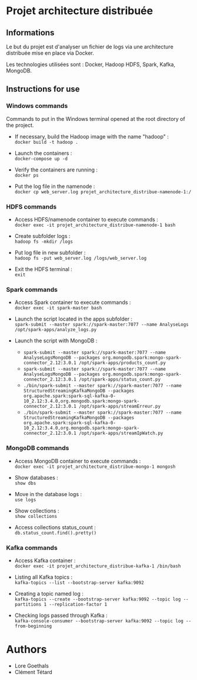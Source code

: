 
# Projet architecture distribuée

## Informations

Le but du projet est d'analyser un fichier de logs via une architecture distribuée mise en place via Docker.

Les technologies utilisées sont : Docker, Hadoop HDFS, Spark, Kafka, MongoDB.

## Instructions for use

### Windows commands

Commands to put in the Windows terminal opened at the root directory of the project.

* If necessary, build the Hadoop image with the name "hadoop" :<br>
`docker build -t hadoop .`

* Launch the containers :<br>
`docker-compose up -d`

* Verify the containers are running :<br>
`docker ps`

* Put the log file in the namenode :<br>
`docker cp web_server.log projet_architecture_distribue-namenode-1:/`

### HDFS commands

* Access HDFS/namenode container to execute commands :<br>
`docker exec -it projet_architecture_distribue-namenode-1 bash`

* Create subfolder logs :<br>
`hadoop fs -mkdir /logs`

* Put log file in new subfolder :<br>
`hadoop fs -put web_server.log /logs/web_server.log`

* Exit the HDFS terminal :<br>
`exit`

### Spark commands

* Access Spark container to execute commands :<br>
`docker exec -it spark-master bash`

* Launch the script located in the apps subfolder :<br>
`spark-submit --master spark://spark-master:7077 --name AnalyseLogs /opt/spark-apps/analyze_logs.py`

* Launch the script with MongoDB :
    * `spark-submit --master spark://spark-master:7077 --name AnalyseLogsMongoDB --packages org.mongodb.spark:mongo-spark-connector_2.12:3.0.1 /opt/spark-apps/products_count.py`
    * `spark-submit --master spark://spark-master:7077 --name AnalyseLogsMongoDB --packages org.mongodb.spark:mongo-spark-connector_2.12:3.0.1 /opt/spark-apps/status_count.py`
    * `./bin/spark-submit --master spark://spark-master:7077 --name StructuredStreamingKafkaMongoDB --packages org.apache.spark:spark-sql-kafka-0-10_2.12:3.4.0,org.mongodb.spark:mongo-spark-connector_2.12:3.0.1 /opt/spark-apps/streamErreur.py`
    * `./bin/spark-submit --master spark://spark-master:7077 --name StructuredStreamingKafkaMongoDB --packages org.apache.spark:spark-sql-kafka-0-10_2.12:3.4.0,org.mongodb.spark:mongo-spark-connector_2.12:3.0.1 /opt/spark-apps/streamIpWatch.py`

### MongoDB commands

* Access MongoDB container to execute commands :<br>
`docker exec -it projet_architecture_distribue-mongo-1 mongosh`

* Show databases :<br>
`show dbs`

* Move in the database logs :<br>
`use logs`

* Show collections :<br>
`show collections`

* Access collections status_count :<br>
`db.status_count.find().pretty()`

### Kafka commands

* Access Kafka container :<br>
`docker exec -it projet_architecture_distribue-kafka-1 /bin/bash`

* Listing all Kafka topics :<br>
`kafka-topics --list --bootstrap-server kafka:9092`

* Creating a topic named log :<br>
`kafka-topics --create --bootstrap-server kafka:9092 --topic log --partitions 1 --replication-factor 1`

* Checking logs passed through Kafka :<br>
`kafka-console-consumer --bootstrap-server kafka:9092 --topic log --from-beginning`

# Authors

* Lore Goethals
* Clément Tétard
